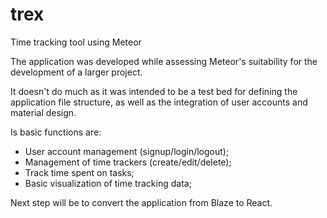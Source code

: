 # trex
Time tracking tool using Meteor

The application was developed while assessing Meteor's suitability for the development of a larger project.

It doesn't do much as it was intended to be a test bed for defining the application file structure,
as well as the integration of user accounts and material design.

Is basic functions are:

- User account management (signup/login/logout);
- Management of time trackers (create/edit/delete);
- Track time spent on tasks;
- Basic visualization of time tracking data;

Next step will be to convert the application from Blaze to React.
